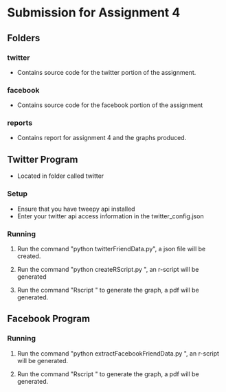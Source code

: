 # Submission for Assignment 4

## Folders 
### twitter 
 * Contains source code for the twitter portion of the assignment. 

### facebook 
 * Contains source code for the facebook portion of the assignment 

### reports
* Contains report for assignment 4 and the graphs produced. 

## Twitter Program 
* Located in folder called twitter

### Setup 
* Ensure that you have tweepy api installed 
* Enter your twitter api access information in the twitter_config.json 

### Running 
1) Run the command "python twitterFriendData.py", a json file will be created.

2) Run the command "python createRScript.py <json-file-name> <output-r-script-file>", an r-script will be generated 

3) Run the command "Rscript <output-r-script-file>" to generate the graph, a pdf will be generated. 

## Facebook Program 
### Running 
1) Run the command "python extractFacebookFriendData.py <optional-facebook-file>", an r-script will be generated. 

2) Run the command "Rscript <output-r-script-file>" to generate the graph, a pdf will be generated. 
